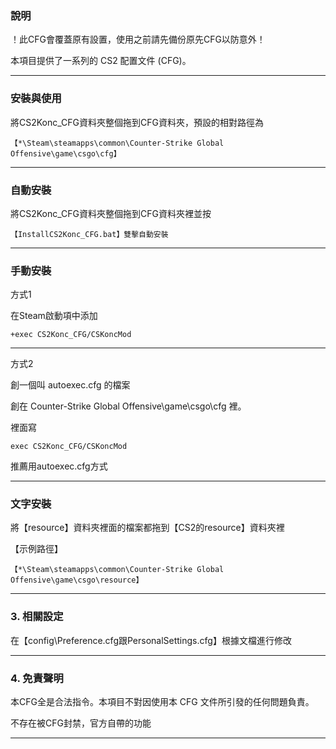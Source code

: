 ### 說明

！此CFG會覆蓋原有設置，使用之前請先備份原先CFG以防意外！

本項目提供了一系列的 CS2 配置文件 (CFG)。

---

### 安裝與使用

將CS2Konc_CFG資料夾整個拖到CFG資料夾，預設的相對路徑為
```
【*\Steam\steamapps\common\Counter-Strike Global Offensive\game\csgo\cfg】
```

---

### 自動安裝

將CS2Konc_CFG資料夾整個拖到CFG資料夾裡並按
```
【InstallCS2Konc_CFG.bat】雙擊自動安裝
```
---

### 手動安裝

方式1

在Steam啟動項中添加
```
+exec CS2Konc_CFG/CSKoncMod
```
---

方式2

創一個叫 autoexec.cfg 的檔案

創在 Counter-Strike Global Offensive\game\csgo\cfg 裡。

裡面寫
```
exec CS2Konc_CFG/CSKoncMod
```
推薦用autoexec.cfg方式

---

### 文字安裝

將【resource】資料夾裡面的檔案都拖到【CS2的resource】資料夾裡

【示例路徑】
```
【*\Steam\steamapps\common\Counter-Strike Global Offensive\game\csgo\resource】
```

---

### 3. 相關設定

在【config\Preference.cfg跟PersonalSettings.cfg】根據文檔進行修改

---

### 4. 免責聲明

本CFG全是合法指令。本項目不對因使用本 CFG 文件所引發的任何問題負責。

不存在被CFG封禁，官方自帶的功能

---
